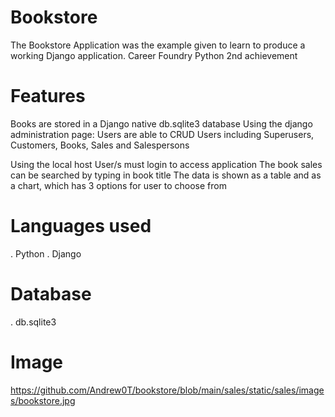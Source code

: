 # Bookstore
 
  The Bookstore Application was the example given to learn to produce a working Django application.
  Career Foundry Python 2nd achievement

# Features

  Books are stored in a Django native db.sqlite3 database
  Using the django administration page:
    Users are able to CRUD Users including Superusers, Customers, Books, Sales and Salespersons
  
  Using the local host
  User/s must login to access application
    The book sales can be searched by typing in book title
    The data is shown as a table and as a chart, which has 3 options for user to choose from

# Languages used

 .  Python
 .  Django

# Database

 . db.sqlite3

# Image

https://github.com/Andrew0T/bookstore/blob/main/sales/static/sales/images/bookstore.jpg